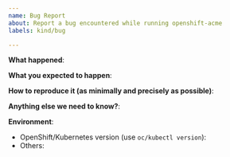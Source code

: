 ```yaml
---
name: Bug Report
about: Report a bug encountered while running openshift-acme
labels: kind/bug

---
```


<!-- Please use this template while reporting a bug and provide as much info as possible. Not doing so may result in your bug not being addressed in a timely manner. Thanks!

If the matter is security related, please disclose it privately via email to: tnozicka /at/ gmail /dot/ com .
-->


**What happened**:

**What you expected to happen**:

**How to reproduce it (as minimally and precisely as possible)**:

**Anything else we need to know?**:

**Environment**:
- OpenShift/Kubernetes version (use `oc/kubectl version`):
- Others:
